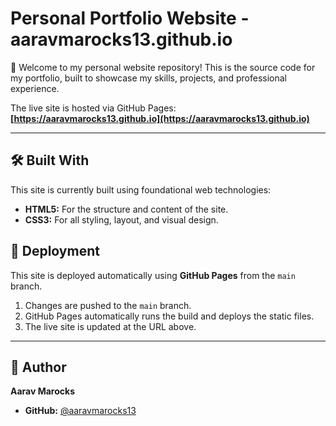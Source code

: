 # Personal Portfolio Website - aaravmarocks13.github.io

👋 Welcome to my personal website repository! This is the source code for my portfolio, built to showcase my skills, projects, and professional experience.

The live site is hosted via GitHub Pages: 
**[https://aaravmarocks13.github.io](https://aaravmarocks13.github.io)**

---

## 🛠️ Built With

This site is currently built using foundational web technologies:

* **HTML5:** For the structure and content of the site.
* **CSS3:** For all styling, layout, and visual design.

## 🚀 Deployment

This site is deployed automatically using **GitHub Pages** from the `main` branch.

1.  Changes are pushed to the `main` branch.
2.  GitHub Pages automatically runs the build and deploys the static files.
3.  The live site is updated at the URL above.

---

## 👤 Author

**Aarav Marocks**

* **GitHub:** [@aaravmarocks13](https://github.com/aaravmarocks13)
